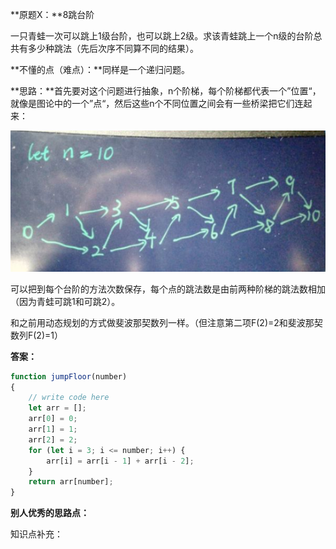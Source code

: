 **原题X：**8跳台阶

一只青蛙一次可以跳上1级台阶，也可以跳上2级。求该青蛙跳上一个n级的台阶总共有多少种跳法（先后次序不同算不同的结果）。

**不懂的点（难点）：**同样是一个递归问题。

**思路：**首先要对这个问题进行抽象，n个阶梯，每个阶梯都代表一个”位置“， 就像是图论中的一个”点“，然后这些n个不同位置之间会有一些桥梁把它们连起来：

![image-20200213212230140](8%E8%B7%B3%E5%8F%B0%E9%98%B6/image-20200213212230140.png)

可以把到每个台阶的方法次数保存，每个点的跳法数是由前两种阶梯的跳法数相加（因为青蛙可跳1和可跳2）。

和之前用动态规划的方式做斐波那契数列一样。（但注意第二项F(2)=2和斐波那契数列F(2)=1）

**答案：**

``` javascript
function jumpFloor(number)
{
    // write code here
    let arr = [];
    arr[0] = 0;
    arr[1] = 1;
    arr[2] = 2;
    for (let i = 3; i <= number; i++) {
        arr[i] = arr[i - 1] + arr[i - 2];
    }
    return arr[number];
}
```



**别人优秀的思路点：**

知识点补充：
